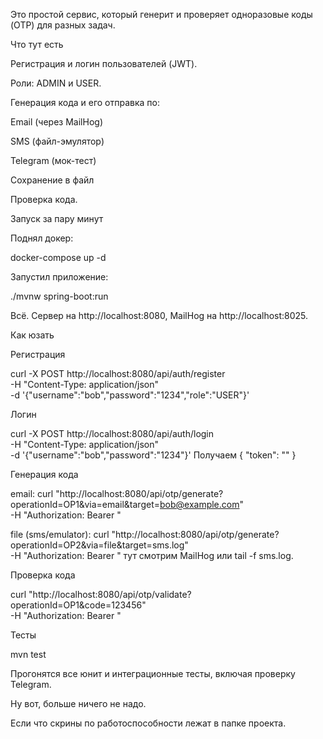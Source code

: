 Это простой сервис, который генерит и проверяет одноразовые коды (OTP) для разных задач.

Что тут есть

Регистрация и логин пользователей (JWT).

Роли: ADMIN и USER.

Генерация кода и его отправка по:

Email (через MailHog)

SMS (файл-эмулятор)

Telegram (мок-тест)

Сохранение в файл

Проверка кода.

Запуск за пару минут

Поднял докер:

docker-compose up -d

Запустил приложение:

./mvnw spring-boot:run

Всё. Сервер на http://localhost:8080, MailHog на http://localhost:8025.

Как юзать

Регистрация

curl -X POST http://localhost:8080/api/auth/register \
  -H "Content-Type: application/json" \
  -d '{"username":"bob","password":"1234","role":"USER"}'

Логин

curl -X POST http://localhost:8080/api/auth/login \
  -H "Content-Type: application/json" \
  -d '{"username":"bob","password":"1234"}'
Получаем { "token": "" }

Генерация кода

email:
curl "http://localhost:8080/api/otp/generate?operationId=OP1&via=email&target=bob@example.com" \
  -H "Authorization: Bearer <TOKEN>"
  
file (sms/emulator):
curl "http://localhost:8080/api/otp/generate?operationId=OP2&via=file&target=sms.log" \
  -H "Authorization: Bearer <TOKEN>"
тут смотрим MailHog или tail -f sms.log.

Проверка кода

curl "http://localhost:8080/api/otp/validate?operationId=OP1&code=123456" \
  -H "Authorization: Bearer <TOKEN>"

Тесты

mvn test

Прогонятся все юнит и интеграционные тесты, включая проверку Telegram.

Ну вот, больше ничего не надо.

Если что скрины по работоспособности лежат в папке проекта.
